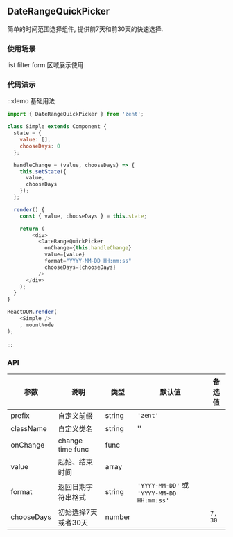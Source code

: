 ## DateRangeQuickPicker

简单的时间范围选择组件, 提供前7天和前30天的快速选择.

### 使用场景

list filter form 区域展示使用

### 代码演示

:::demo 基础用法
```js
import { DateRangeQuickPicker } from 'zent';

class Simple extends Component {
  state = {
    value: [],
    chooseDays: 0
  };

  handleChange = (value, chooseDays) => {
    this.setState({
      value,
      chooseDays
    });
  };

  render() {
    const { value, chooseDays } = this.state;

    return (
    	<div>
	      <DateRangeQuickPicker
	        onChange={this.handleChange}
	        value={value}
	        format="YYYY-MM-DD HH:mm:ss"
	        chooseDays={chooseDays}
	      />
      </div>
    );
  }
}

ReactDOM.render(
	<Simple />
	, mountNode
);

```
:::


### API

| 参数            | 说明               | 类型             | 默认值      | 备选值     |
|------          |------              |------            |--------    |--------   |
| prefix         | 自定义前缀           | string          | `'zent'`    |           |
| className      | 自定义类名          | string            |   ''      |              |
| onChange       | change time func  | func          |         |              |
| value          | 起始、结束时间       | array        |           |             |
| format         | 返回日期字符串格式   |  string      |   `'YYYY-MM-DD'` 或 `'YYYY-MM-DD HH:mm:ss'`   |           |
| chooseDays     | 初始选择7天或者30天  |  number      |           |   `7, 30 `       |
